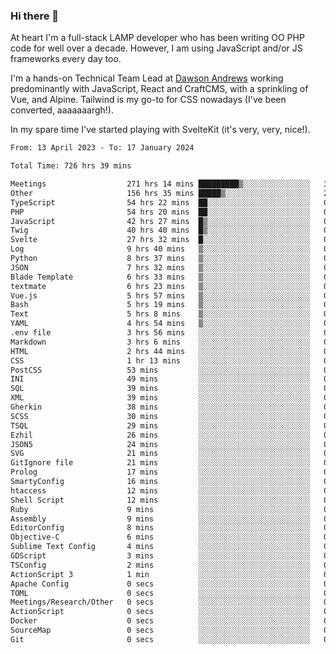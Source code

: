 ### Hi there 👋

<!--
**JamesNock/JamesNock** is a ✨ _special_ ✨ repository because its `README.md` (this file) appears on your GitHub profile.

Here are some ideas to get you started:

- 🔭 I’m currently working on ...
- 🌱 I’m currently learning ...
- 👯 I’m looking to collaborate on ...
- 🤔 I’m looking for help with ...
- 💬 Ask me about ...
- 📫 How to reach me: ...
- 😄 Pronouns: ...
- ⚡ Fun fact: ...
-->
At heart I'm a full-stack LAMP developer who has been writing OO PHP code for well over a decade. However, I am using JavaScript and/or JS frameworks every day too.

I'm a hands-on Technical Team Lead at [Dawson Andrews](https://www.dawsonandrews.com/) working predominantly with JavaScript, React and CraftCMS, with a sprinkling of Vue, and Alpine. Tailwind is my go-to for CSS nowadays (I've been converted, aaaaaaargh!).

In my spare time I've started playing with SvelteKit (it's very, very, nice!).

<!--START_SECTION:waka-->

```txt
From: 13 April 2023 - To: 17 January 2024

Total Time: 726 hrs 39 mins

Meetings                  271 hrs 14 mins █████████▒░░░░░░░░░░░░░░░   37.34 %
Other                     156 hrs 35 mins █████▒░░░░░░░░░░░░░░░░░░░   21.56 %
TypeScript                54 hrs 22 mins  ██░░░░░░░░░░░░░░░░░░░░░░░   07.48 %
PHP                       54 hrs 20 mins  ██░░░░░░░░░░░░░░░░░░░░░░░   07.48 %
JavaScript                42 hrs 27 mins  █▒░░░░░░░░░░░░░░░░░░░░░░░   05.85 %
Twig                      40 hrs 40 mins  █▒░░░░░░░░░░░░░░░░░░░░░░░   05.60 %
Svelte                    27 hrs 32 mins  █░░░░░░░░░░░░░░░░░░░░░░░░   03.79 %
Log                       9 hrs 40 mins   ▒░░░░░░░░░░░░░░░░░░░░░░░░   01.33 %
Python                    8 hrs 37 mins   ▒░░░░░░░░░░░░░░░░░░░░░░░░   01.19 %
JSON                      7 hrs 32 mins   ▒░░░░░░░░░░░░░░░░░░░░░░░░   01.04 %
Blade Template            6 hrs 33 mins   ▒░░░░░░░░░░░░░░░░░░░░░░░░   00.90 %
textmate                  6 hrs 23 mins   ▒░░░░░░░░░░░░░░░░░░░░░░░░   00.88 %
Vue.js                    5 hrs 57 mins   ▒░░░░░░░░░░░░░░░░░░░░░░░░   00.82 %
Bash                      5 hrs 19 mins   ▒░░░░░░░░░░░░░░░░░░░░░░░░   00.73 %
Text                      5 hrs 8 mins    ▒░░░░░░░░░░░░░░░░░░░░░░░░   00.71 %
YAML                      4 hrs 54 mins   ▒░░░░░░░░░░░░░░░░░░░░░░░░   00.68 %
.env file                 3 hrs 56 mins   ░░░░░░░░░░░░░░░░░░░░░░░░░   00.54 %
Markdown                  3 hrs 6 mins    ░░░░░░░░░░░░░░░░░░░░░░░░░   00.43 %
HTML                      2 hrs 44 mins   ░░░░░░░░░░░░░░░░░░░░░░░░░   00.38 %
CSS                       1 hr 13 mins    ░░░░░░░░░░░░░░░░░░░░░░░░░   00.17 %
PostCSS                   53 mins         ░░░░░░░░░░░░░░░░░░░░░░░░░   00.12 %
INI                       49 mins         ░░░░░░░░░░░░░░░░░░░░░░░░░   00.11 %
SQL                       39 mins         ░░░░░░░░░░░░░░░░░░░░░░░░░   00.09 %
XML                       39 mins         ░░░░░░░░░░░░░░░░░░░░░░░░░   00.09 %
Gherkin                   38 mins         ░░░░░░░░░░░░░░░░░░░░░░░░░   00.09 %
SCSS                      30 mins         ░░░░░░░░░░░░░░░░░░░░░░░░░   00.07 %
TSQL                      29 mins         ░░░░░░░░░░░░░░░░░░░░░░░░░   00.07 %
Ezhil                     26 mins         ░░░░░░░░░░░░░░░░░░░░░░░░░   00.06 %
JSON5                     24 mins         ░░░░░░░░░░░░░░░░░░░░░░░░░   00.06 %
SVG                       21 mins         ░░░░░░░░░░░░░░░░░░░░░░░░░   00.05 %
GitIgnore file            21 mins         ░░░░░░░░░░░░░░░░░░░░░░░░░   00.05 %
Prolog                    17 mins         ░░░░░░░░░░░░░░░░░░░░░░░░░   00.04 %
SmartyConfig              16 mins         ░░░░░░░░░░░░░░░░░░░░░░░░░   00.04 %
htaccess                  12 mins         ░░░░░░░░░░░░░░░░░░░░░░░░░   00.03 %
Shell Script              12 mins         ░░░░░░░░░░░░░░░░░░░░░░░░░   00.03 %
Ruby                      9 mins          ░░░░░░░░░░░░░░░░░░░░░░░░░   00.02 %
Assembly                  9 mins          ░░░░░░░░░░░░░░░░░░░░░░░░░   00.02 %
EditorConfig              8 mins          ░░░░░░░░░░░░░░░░░░░░░░░░░   00.02 %
Objective-C               6 mins          ░░░░░░░░░░░░░░░░░░░░░░░░░   00.02 %
Sublime Text Config       4 mins          ░░░░░░░░░░░░░░░░░░░░░░░░░   00.01 %
GDScript                  3 mins          ░░░░░░░░░░░░░░░░░░░░░░░░░   00.01 %
TSConfig                  2 mins          ░░░░░░░░░░░░░░░░░░░░░░░░░   00.01 %
ActionScript 3            1 min           ░░░░░░░░░░░░░░░░░░░░░░░░░   00.00 %
Apache Config             0 secs          ░░░░░░░░░░░░░░░░░░░░░░░░░   00.00 %
TOML                      0 secs          ░░░░░░░░░░░░░░░░░░░░░░░░░   00.00 %
Meetings/Research/Other   0 secs          ░░░░░░░░░░░░░░░░░░░░░░░░░   00.00 %
ActionScript              0 secs          ░░░░░░░░░░░░░░░░░░░░░░░░░   00.00 %
Docker                    0 secs          ░░░░░░░░░░░░░░░░░░░░░░░░░   00.00 %
SourceMap                 0 secs          ░░░░░░░░░░░░░░░░░░░░░░░░░   00.00 %
Git                       0 secs          ░░░░░░░░░░░░░░░░░░░░░░░░░   00.00 %
```

<!--END_SECTION:waka-->
